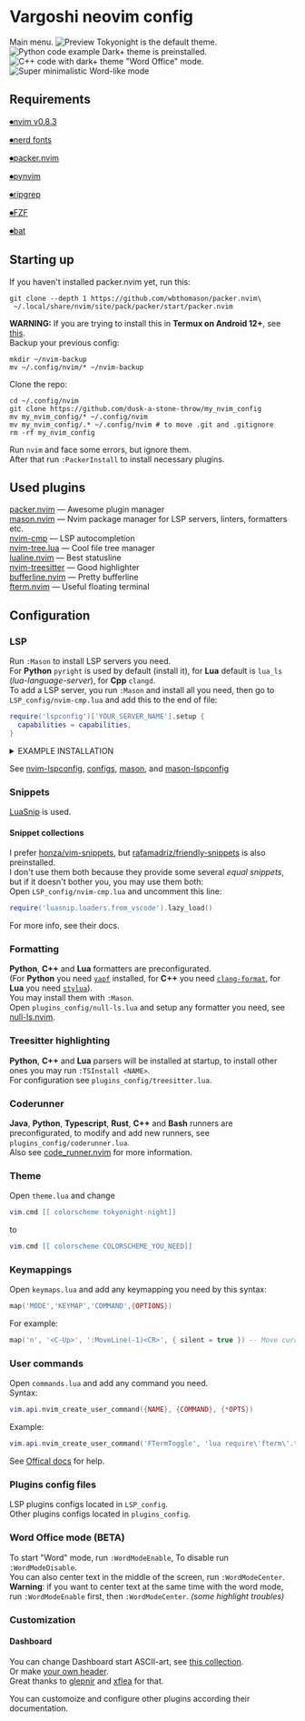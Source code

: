 # Vargoshi neovim config
Main menu.
![Preview](pics/preview.png)
Tokyonight is the default theme.
![Python code example](pics/python_code.png)
Dark+ theme is preinstalled.
![C++ code with dark+ theme](pics/cpp_code_with_vscode_theme.png)
"Word Office" mode.
![Super minimalistic Word-like mode](pics/word-like_mode.png)
## Requirements
[⏺nvim v0.8.3](https://github.com/neovim/neovim)

[⏺nerd fonts](https://github.com/ryanoasis/nerd-fonts)

[⏺packer.nvim](https://github.com/wbthomason/packer.nvim)

[⏺pynvim](https://github.com/neovim/pynvim)

[⏺ripgrep](https://github.com/BurntSushi/ripgrep)

[⏺FZF](https://github.com/junegunn/fzf)

[⏺bat](https://github.com/sharkdp/bat)
## Starting up
If you haven't installed packer.nvim yet, run this:  
```shell
git clone --depth 1 https://github.com/wbthomason/packer.nvim\
 ~/.local/share/nvim/site/pack/packer/start/packer.nvim
```
**WARNING:** If you are trying to install this in **Termux on Android 12+**, see [this](https://github.com/dusk-a-stone-throw/my_nvim_config/wiki/Termux-installation).  
Backup your previous config:  
```shell
mkdir ~/nvim-backup
mv ~/.config/nvim/* ~/nvim-backup
```
Clone the repo:  
```shell
cd ~/.config/nvim
git clone https://github.com/dusk-a-stone-throw/my_nvim_config
mv my_nvim_config/* ~/.config/nvim
mv my_nvim_config/.* ~/.config/nvim # to move .git and .gitignore
rm -rf my_nvim_config
```
Run `nvim` and face some errors, but ignore them.  
After that run `:PackerInstall` to install necessary plugins.
## Used plugins
[packer.nvim](https://github.com/wbthomason/packer.nvim) — Awesome plugin manager  
[mason.nvim](https://github.com/williamboman/mason.nvim) — Nvim package manager for LSP servers, linters, formatters etc.  
[nvim-cmp](https://github.com/rsh7th/nvim-cmp) — LSP autocompletion  
[nvim-tree.lua](https://github.com/kyazdani42/nvim-tree.lua) — Cool file tree manager  
[lualine.nvim](https://github.com/nvim-lualine/lualine.nvim) — Best statusline  
[nvim-treesitter](https://github.com/nvim-treesitter/nvim-treesitter) — Good highlighter  
[bufferline.nvim](https://github.com/akinsho/bufferline.nvim) — Pretty bufferline  
[fterm.nvim](https://github.com/iajiawang/fterm.nvim) — Useful floating terminal  
## Configuration
### LSP

Run `:Mason` to install LSP servers you need.  
For **Python** `pyright` is used by default (install it),
for **Lua** default is `lua_ls` (*lua-language-server*),
for **Cpp** `clangd`.  
To add a LSP server, you run `:Mason` and install all you need, then go to `LSP_config/nvim-cmp.lua` and add this to the end of file:  
```lua
require('lspconfig')['YOUR_SERVER_NAME'].setup {
  capabilities = capabilities,
}
```
<details>
<summary>EXAMPLE INSTALLATION</summary>

#### Let's install a LSP server for Go.
1. Run `:MasonInstall gopls` (or run `:Mason` and choose manually).
2. Open `LSP_config/nvim-cmp.lua` and add  
```lua
require('lspconfig')['gopls'].setup({
    capabilities = capabilities,
})
```
to the end of file.  
*LSP autocompletion and linting are ready, but you better install a formatter and the Treesitter parser.*  
3. Run `:MasonInstall gofumpt` to install the formatter (or any other you need). Don't forget to configure it, see [Formatting](#Formatting).  
4. Install Treesitter parser: `:TSInstall go`.  
5. Here you *go*!
</details>

See [nvim-lspconfig](https://github.com/neovim/nvim-lspconfig), [configs](https://github.com/neovim/nvim-lspconfig/blob/master/doc/server_configurations.md),
[mason](https://github.com/williamboman/mason.nvim), and [mason-lspconfig](https://github.com/williamboman/mason-lspconfig.nvim)
### Snippets
[LuaSnip](https://github.com/L3MON4D3/LuaSnip) is used.  
#### Snippet collections
I prefer [honza/vim-snippets](https://github.com/honza/vim-snippets/tree/master/snippets),
but [rafamadriz/friendly-snippets](https://github.com/rafamadriz/friendly-snippets) is also preinstalled.  
I don't use them both because they provide some several *equal snippets*, but if it doesn't bother you, you may use them both:  
Open `LSP_config/nvim-cmp.lua` and uncomment this line:
```lua
require('luasnip.loaders.from_vscode').lazy_load()
```
For more info, see their docs.
### Formatting <a name="Formatting"></a>
**Python**, **C++** and **Lua** formatters are preconfigurated.  
(For **Python** you need [`yapf`](https://github.com/google/yapf) installed, for **C++** you need
[`clang-format`](https://clang.llvm.org/docs/ClangFormat.html),
for **Lua** you need [`stylua`](https://github.com/JohnnyMorganz/StyLua)).  
You may install them with `:Mason`.  
Open `plugins_config/null-ls.lua` and setup any formatter you need,
see [null-ls.nvim](https://github.com/jose-elias-alvarez/null-ls.nvim).
### Treesitter highlighting
**Python**, **C++** and **Lua** parsers will be installed at startup,
to install other ones you may run `:TSInstall <NAME>`.  
For configuration see `plugins_config/treesitter.lua`.
### Coderunner
**Java**, **Python**, **Typescript**, **Rust**, **C++** and **Bash** runners are preconfigurated,
to modify and add new runners, see `plugins_config/coderunner.lua`.  
Also see [code_runner.nvim](https://github.com/CRAG666/code_runner.nvim) for more information.
### Theme
Open `theme.lua` and change
```lua
vim.cmd [[ colorscheme tokyonight-night]]
```
to
```lua
vim.cmd [[ colorscheme COLORSCHEME_YOU_NEED]]
```
### Keymappings
Open `keymaps.lua` and add any keymapping you need by this syntax:
```lua
map('MODE','KEYMAP','COMMAND',{OPTIONS})
```
For example:
```lua
map('n', '<C-Up>', ':MoveLine(-1)<CR>', { silent = true }) -- Move current line upwards
```
### User commands
Open `commands.lua` and add any command you need.  
Syntax: 
```lua
vim.api.nvim_create_user_command({NAME}, {COMMAND}, {*OPTS})
```
Example:
```lua
vim.api.nvim_create_user_command('FTermToggle', 'lua require\'fterm\'.toggle()', {})
```
See [Offical docs](https://neovim.io/doc/user/api.html#nvim_create_user_command()) for help.
### Plugins config files
LSP plugins configs located in `LSP_config`.  
Other plugins configs located in `plugins_config`.
### Word Office mode (BETA)
To start "Word" mode, run `:WordModeEnable`,
To disable run `:WordModeDisable`.  
You can also center text in the middle of the screen, run `:WordModeCenter`.  
**Warning**: if you want to center text at the same time with the word mode, run `:WordModeEnable` first, then `:WordModeCenter`. *(some highlight troubles)*
### Customization
#### Dashboard
You can change Dashboard start ASCII-art, see [this collection](https://github.com/glepnir/dashboard-nvim/wiki/Ascii-Header-Text).  
Or make [your own header](https://xflea.github.io/nv-dashboard-header-maker/).  
Great thanks to [glepnir](https://github.com/glepnir) and [xflea](https://github.com/xflea) for that.

You can customoize and configure other plugins according their documentation.
